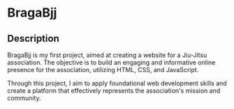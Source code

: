 # BragaBjj

## Description
BragaBjj is my first project, aimed at creating a website for a Jiu-Jitsu association. The objective is to build an engaging and informative online presence for the association, utilizing HTML, CSS, and JavaScript.

Through this project, I aim to apply foundational web development skills and create a platform that effectively represents the association's mission and community.
